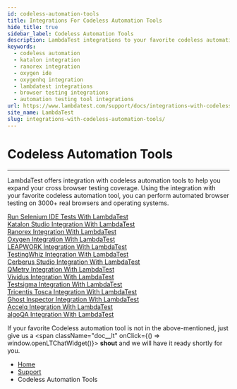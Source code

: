 ```yaml
---
id: codeless-automation-tools
title: Integrations For Codeless Automation Tools
hide_title: true
sidebar_label: Codeless Automation Tools
description: LambdaTest integrations to your favorite codeless automation tool can help you perform automated browser testing on 3000+ real browsers and operating systems.
keywords:
  - codeless automation
  - katalon integration
  - ranorex integration
  - oxygen ide
  - oxygenhq integration
  - lambdatest integrations
  - browser testing integrations
  - automation testing tool integrations
url: https://www.lambdatest.com/support/docs/integrations-with-codeless-automation-tools/
site_name: LambdaTest
slug: integrations-with-codeless-automation-tools/
---
```


<script type="application/ld+json"
      dangerouslySetInnerHTML={{ __html: JSON.stringify({
       "@context": "https://schema.org",
        "@type": "BreadcrumbList",
        "itemListElement": [{
          "@type": "ListItem",
          "position": 1,
          "name": "LambdaTest",
          "item": "https://www.lambdatest.com"
        },{
          "@type": "ListItem",
          "position": 2,
          "name": "Support",
          "item": "https://www.lambdatest.com/support/docs/"
        },{
          "@type": "ListItem",
          "position": 3,
          "name": "Codeless Automation Tools",
          "item": "https://www.lambdatest.com/support/docs/integrations-with-codeless-automation-tools/"
        }]
      })
    }}
></script>

# Codeless Automation Tools

---

LambdaTest offers integration with codeless automation tools to help you expand your cross browser testing coverage. Using the integration with your favorite codeless automation tool, you can perform automated browser testing on 3000+ real browsers and operating systems.

<div className="download_btn mb-10">
<a href="https://www.lambdatest.com/support/docs/run-selenium-ide-tests-on-lambdatest-selenium-cloud-grid/">Run Selenium IDE Tests With LambdaTest</a>
</div>

<div className="download_btn mb-10">
<a href="https://www.lambdatest.com/support/docs/katalon-integration-with-lambdatest/">Katalon Studio Integration With LambdaTest</a>
</div>

<div className="download_btn mb-10">
<a href="https://www.lambdatest.com/support/docs/ranorex-integration-with-lambdatest/">Ranorex Integration With LambdaTest</a>
</div>

<div className="download_btn mb-10">
<a href="https://www.lambdatest.com/support/docs/run-oxygen-automation-scripts-on-lambdatest/">Oxygen Integration With LambdaTest</a>
</div>

<div className="download_btn mb-10">
<a href="https://www.lambdatest.com/support/docs/leapwork-integration-with-lambdatest/">LEAPWORK Integration With LambdaTest</a>
</div>

<div className="download_btn mb-10">
<a href="https://www.lambdatest.com/support/docs/testingwhiz-integration/">TestingWhiz Integration With LambdaTest</a>
</div>

<div className="download_btn mb-10">
<a href="https://www.lambdatest.com/support/docs/cerberus-integration/">Cerberus Studio Integration With LambdaTest</a>
</div>

<div className="download_btn mb-10">
<a href="https://www.lambdatest.com/support/docs/qmetry-integration/">QMetry Integration With LambdaTest</a>
</div>

<div className="download_btn mb-10">
<a href="https://www.lambdatest.com/support/docs/vividus-integration/">Vividus Integration With LambdaTest</a>
</div>

<div className="download_btn mb-10">
<a href="https://www.lambdatest.com/support/docs/testsigma-integration/">Testsigma Integration With LambdaTest</a>
</div>

<div className="download_btn mb-10">
<a href="https://www.lambdatest.com/support/docs/tricentis-tosca-integration-lambdatest-selenium-grid/">Tricentis Tosca Integration With LambdaTest</a>
</div>

<div className="download_btn mb-10">
<a href="https://www.lambdatest.com/support/docs/ghost-inspector-integration-with-lambdatest/">Ghost Inspector Integration With LambdaTest</a>
</div>

<div className="download_btn mb-10">
<a href="https://www.lambdatest.com/support/docs/accelq-integration/">Accelq Integration With LambdaTest</a>
</div>

<div className="download_btn mb-10">
<a href="https://www.lambdatest.com/support/docs/algoqa-integration/">algoQA Integration With LambdaTest</a>
</div>

If your favorite Codeless automation tool is not in the above-mentioned, just give us a <span className="doc__lt" onClick={() => window.openLTChatWidget()}> **shout**</span> and we will have it ready shortly for you.

<nav aria-label="breadcrumbs">
  <ul className="breadcrumbs">
    <li className="breadcrumbs__item">
      <a className="breadcrumbs__link" href="https://www.lambdatest.com">Home</a>
    </li>
    <li className="breadcrumbs__item">
      <a className="breadcrumbs__link" href="/docs/">Support</a>
    </li>
    <li className="breadcrumbs__item breadcrumbs__item--active">
      <span className="breadcrumbs__link">Codeless Automation Tools</span>
    </li>
  </ul>
</nav>